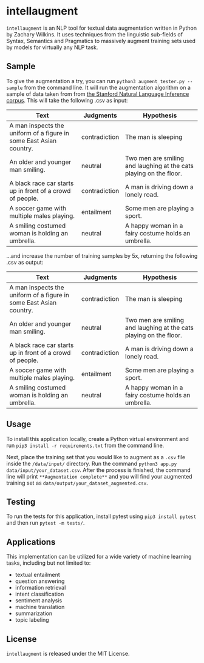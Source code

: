 # intellaugment
`intellaugment` is an NLP tool for textual data augmentation written in Python by Zachary Wilkins. It uses techniques from the linguistic sub-fields of Syntax, Semantics and Pragmatics to massively augment training sets used by models for virtually any NLP task.


## Sample
To give the augmentation a try, you can run `python3 augment_tester.py --sample` from the command line. It will run the augmentation algorithm on a sample of data taken from from [the Stanford Natural Language Inference corpus](https://nlp.stanford.edu/projects/snli/). This will take the following .csv as input:

| Text  | Judgments | Hypothesis |
| ------------- | ------------- | ------------- |
| A man inspects the uniform of a figure in some East Asian country.  | contradiction | The man is sleeping |
| An older and younger man smiling.  | neutral | Two men are smiling and laughing at the cats playing on the floor. |
| A black race car starts up in front of a crowd of people. | contradiction | A man is driving down a lonely road. |
| A soccer game with multiple males playing. | entailment | Some men are playing a sport. |
| A smiling costumed woman is holding an umbrella. | neutral | 	A happy woman in a fairy costume holds an umbrella. |

...and increase the number of training samples by 5x, returning the following .csv as output:

| Text  | Judgments | Hypothesis |
| ------------- | ------------- | ------------- |
| A man inspects the uniform of a figure in some East Asian country.  | contradiction | The man is sleeping |
| An older and younger man smiling.  | neutral | Two men are smiling and laughing at the cats playing on the floor. |
| A black race car starts up in front of a crowd of people. | contradiction | A man is driving down a lonely road. |
| A soccer game with multiple males playing. | entailment | Some men are playing a sport. |
| A smiling costumed woman is holding an umbrella. | neutral | 	A happy woman in a fairy costume holds an umbrella. |


## Usage
To install this application locally, create a Python virtual environment and run `pip3 install -r requirements.txt` from the command line. 

Next, place the training set that you would like to augment as a `.csv` file inside the `/data/input/` directory. Run the command `python3 app.py data/input/your_dataset.csv`. After the process is finished, the command line will print `**Augmentation complete**` and you will find your augmented training set as `data/output/your_dataset_augmented.csv`.


## Testing
To run the tests for this application, install pytest using `pip3 install pytest` and then run `pytest -m tests/`.


## Applications
This implementation can be utilized for a wide variety of machine learning tasks, including but not limited to:
* textual entailment
* question answering
* information retrieval
* intent classification
* sentiment analysis
* machine translation
* summarization
* topic labeling


## License
`intellaugment` is released under the MIT License.

